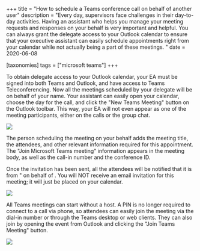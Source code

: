 +++
title = "How to schedule a Teams conference call on behalf of another user"
description = "Every day, supervisors face challenges in their day-to-day activities. Having an assistant who helps you manage your meeting requests and responses on your behalf is very important and helpful. You can always grant the delegate access to your Outlook calendar to ensure that your executive assistant can easily schedule appointments right from your calendar while not actually being a part of these meetings. "
date = 2020-06-08

[taxonomies]
tags = ["microsoft teams"]
+++

To obtain delegate access to your Outlook calendar, your EA must be
signed into both Teams and Outlook, and have access to Teams
Teleconferencing. Now all the meetings scheduled by your delegate will
be on behalf of your name. Your assistant can easily open your calendar,
choose the day for the call, and click the "New Teams Meeting" button on
the Outlook toolbar. This way, your EA will not even appear as one of
the meeting participants, either on the calls or the group chat.

![](https://o365hq.com/images/760.png)

The person scheduling the meeting on your behalf adds the meeting title, 
the attendees, and other relevant information required for this appointment. The "Join
Microsoft Teams meeting" information appears in the meeting body, as
well as the call-in number and the conference ID.

Once the invitation has been sent, all the attendees will be notified
that it is from " on behalf of . You will NOT receive an email
invitation for this meeting; it will just be placed on your calendar.

![](https://o365hq.com/images/761.png)

All Teams meetings can start without a host. A PIN is no longer
required to connect to a call via phone, so attendees can easily join
the meeting via the dial-in number or through the Teams desktop or web
clients. They can also join by opening the event from Outlook and
clicking the "Join Teams Meeting" button.

![](https://o365hq.com/images/762.png)
